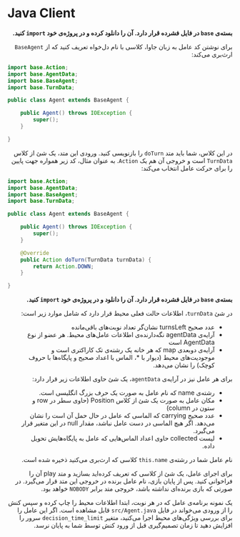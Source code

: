 # Java Client

<div dir="rtl">
    
<strong>بسته‌ی `base` در فایل فشرده قرار دارد. آن را دانلود کرده و در پروژه‌ی خود `import` کنید.</strong>

برای نوشتن کد عامل به زبان جاوا، کلاسی با نام دل‌خواه تعریف کنید که از `BaseAgent` ارث‌بری می‌کند:

</div>

```java
import base.Action;
import base.AgentData;
import base.BaseAgent;
import base.TurnData;

public class Agent extends BaseAgent {

    public Agent() throws IOException {
        super();
    }

}
```

<div dir="rtl">

در این کلاس، شما باید متد `doTurn` را بازنویسی کنید. ورودی این متد، یک شئ از کلاس `TurnData` است و خروجی آن هم یک `Action`. به عنوان مثال، کد زیر همواره جهت پایین را برای حرکت عامل انتخاب می‌کند:

</div>

```java
import base.Action;
import base.AgentData;
import base.BaseAgent;
import base.TurnData;

public class Agent extends BaseAgent {

    public Agent() throws IOException {
        super();
    }

    @Override
    public Action doTurn(TurnData turnData) {
        return Action.DOWN;
    }

}
```

<div dir="rtl">

<strong>بسته‌ی `base` در فایل فشرده قرار دارد. آن را دانلود و در پروژه‌ی خود `import` کنید.</strong>

در شئ `turnData`، اطلاعات حالت فعلی محیط قرار دارد که شامل موارد زیر است:

<ul>
<li>عدد صحیح turnsLeft نشان‌گر تعداد نوبت‌های باقی‌مانده</li>
<li>آرایه‌ی agentData نگه‌دارنده‌ی اطلاعات عامل‌های محیط. هر عضو از نوع AgentData است</li>
<li>آرایه‌ی دوبعدی map که هر خانه یک رشته‌ی تک کاراکتری است و موجودیت‌های محیط (دیوار با                                          *، الماس با                                                   اعداد                                                      صحیح و پایگاه‌ها با حروف کوچک) را نشان می‌دهد.</li>
</ul>

برای هر عامل نیز در آرایه‌ی `agentData`، یک شئ حاوی اطلاعات زیر قرار دارد:

<ul>
<li>رشته‌ی name که نام عامل به صورت یک حرف بزرگ انگلیسی است.</li>
<li>مکان عامل به صورت یک شئ از کلاس Position (حاوی سطر در row و ستون در column)</li>
<li>عدد صحیح carrying که الماسی که عامل در حال حمل آن است را نشان می‌دهد. اگر هیچ الماسی در دست عامل نباشد، مقدار null در این متغیر قرار                  می‌گیرد.</li>
<li>لیست collected حاوی اعداد الماس‌هایی که عامل به پایگاه‌هایش تحویل داده.</li>
</ul>

نام عامل شما در رشته‌ی `this.name` کلاسی که ارث‌بری می‌کنید ذخیره شده است.

برای اجرای عامل، یک شئ از کلاسی که تعریف کرده‌اید بسازید و متد play آن را فراخوانی کنید. پس از پایان بازی، نام عامل برنده در خروجی این متد قرار می‌گیرد. در صورتی که بازی برنده‌ای نداشته باشد، خروجی متد برابر `NOBODY` خواهد بود.

یک نمونه برنامه‌ی عامل که در هر نوبت، ابتدا اطلاعات محیط را چاپ کرده و سپس کنش را از ورودی می‌خواند در فایل `src/Agent.java` قابل مشاهده است. اگر این عامل را برای بررسی ویژگی‌های محیط اجرا می‌کنید، متغیر `decision_time_limit` سرور را افزایش دهید تا زمان تصمیم‌گیری قبل از ورود کنش توسط شما به پایان نرسد.

</div>
